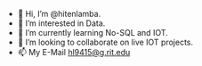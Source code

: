 - 👋 Hi, I’m @hitenlamba.
- 👀 I’m interested in Data.
- 🌱 I’m currently learning No-SQL and IOT.
- 💞️ I’m looking to collaborate on live IOT projects.
- 📫 My E-Mail hl9415@g.rit.edu
